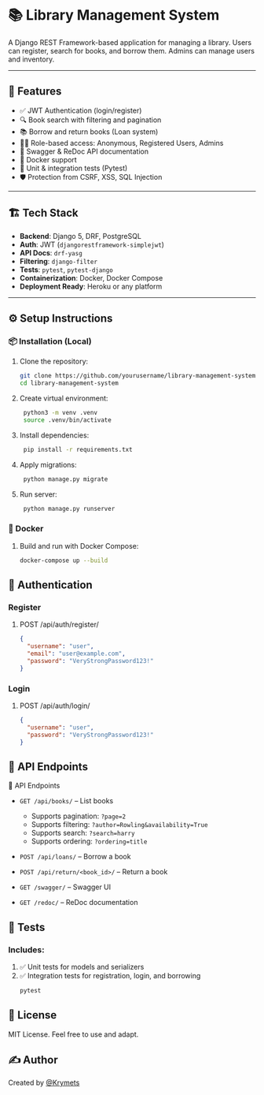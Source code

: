 # 📚 Library Management System

A Django REST Framework-based application for managing a library. Users can register, search for books, and borrow them. Admins can manage users and inventory.

---

## 🚀 Features

- ✅ JWT Authentication (login/register)
- 🔍 Book search with filtering and pagination
- 📚 Borrow and return books (Loan system)
- 🧑‍💼 Role-based access: Anonymous, Registered Users, Admins
- 📄 Swagger & ReDoc API documentation
- 🐳 Docker support
- 🧪 Unit & integration tests (Pytest)
- 🛡️ Protection from CSRF, XSS, SQL Injection

---

## 🏗 Tech Stack

- **Backend**: Django 5, DRF, PostgreSQL
- **Auth**: JWT (`djangorestframework-simplejwt`)
- **API Docs**: `drf-yasg`
- **Filtering**: `django-filter`
- **Tests**: `pytest`, `pytest-django`
- **Containerization**: Docker, Docker Compose
- **Deployment Ready**: Heroku or any platform

---

## ⚙️ Setup Instructions

### 📦 Installation (Local)

1. Clone the repository:
   ```bash
   git clone https://github.com/yourusername/library-management-system.git
   cd library-management-system

2. Create virtual environment:
   ```bash
    python3 -m venv .venv
    source .venv/bin/activate

3. Install dependencies:
   ```bash
    pip install -r requirements.txt

4. Apply migrations:
   ```bash
    python manage.py migrate
   
5. Run server:
   ```bash
    python manage.py runserver

### 🐳 Docker
1. Build and run with Docker Compose:
   ```bash
   docker-compose up --build

## 🔐 Authentication
### Register
1. POST /api/auth/register/
   ```json
   {
     "username": "user",
     "email": "user@example.com",
     "password": "VeryStrongPassword123!"
   }

### Login
1. POST /api/auth/login/
   ```json
   {
     "username": "user",
     "password": "VeryStrongPassword123!"
   }

## 📘 API Endpoints
📘 API Endpoints
- `GET /api/books/` – List books  
  - Supports pagination: `?page=2`  
  - Supports filtering: `?author=Rowling&availability=True`  
  - Supports search: `?search=harry`  
  - Supports ordering: `?ordering=title`  

- `POST /api/loans/` – Borrow a book
- `POST /api/return/<book_id>/` – Return a book
- `GET /swagger/` – Swagger UI
- `GET /redoc/` – ReDoc documentation

## 🧪 Tests
### Includes:
1. ✅ Unit tests for models and serializers
2. ✅ Integration tests for registration, login, and borrowing
   ```bash
   pytest

## 📑 License
MIT License. Feel free to use and adapt.

## ✍️ Author
Created by [@Krymets](https://github.com/Krymets)

